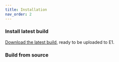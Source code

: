 ```yaml
---
title: Installation
nav_order: 2
---
```


### Install latest build

[Download the latest build](https://github.com/Herdubreid/e1p-ab-inquiry/releases/latest), ready to be uploaded to E1.

### Build from source

